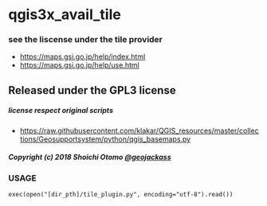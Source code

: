 # qgis3x_avail_tile

### see the liscense under the tile provider

- https://maps.gsi.go.jp/help/index.html
- https://maps.gsi.go.jp/help/use.html

## Released under the GPL3 license
##### license respect original scripts
- https://raw.githubusercontent.com/klakar/QGIS_resources/master/collections/Geosupportsystem/python/qgis_basemaps.py

##### Copyright (c) 2018 Shoichi Otomo [@geojackass](https://twitter.com/geojackass)

### USAGE

```
exec(open("[dir_pth]/tile_plugin.py", encoding="utf-8").read())
```
